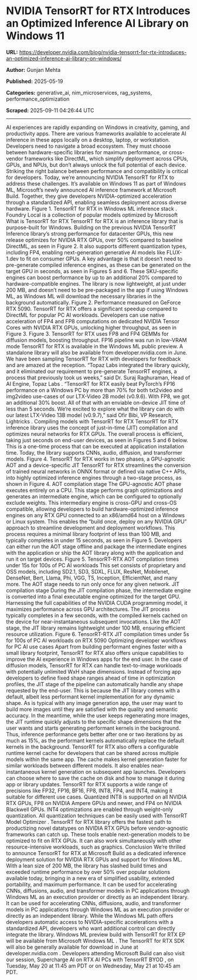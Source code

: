 # NVIDIA TensorRT for RTX Introduces an Optimized Inference AI Library on Windows 11

**URL:** https://developer.nvidia.com/blog/nvidia-tensorrt-for-rtx-introduces-an-optimized-inference-ai-library-on-windows/

**Author:** Gunjan Mehta

**Published:** 2025-05-19

**Categories:** generative_ai, nim_microservices, rag_systems, performance_optimization

**Scraped:** 2025-09-11 04:26:44 UTC

---

AI experiences are rapidly expanding on Windows in creativity, gaming, and productivity apps. There are various frameworks available to accelerate AI inference in these apps locally on a desktop, laptop, or workstation. Developers need to navigate a broad ecosystem. They must choose between hardware-specific libraries for maximum performance, or cross-vendor frameworks like DirectML, which simplify deployment across CPUs, GPUs, and NPUs, but don’t always unlock the full potential of each device. Striking the right balance between performance and compatibility is critical for developers.
Today, we’re announcing
NVIDIA TensorRT for RTX
to address these challenges. It’s available on Windows 11 as part of Windows ML,
Microsoft’s newly announced AI inference framework
at
Microsoft Build.
Together, they give developers NVIDIA-optimized acceleration through a standardized API, enabling seamless deployment across diverse hardware.
Figure 1. TensorRT for RTX in Windows ML inference stack
.
Foundry Local is a collection of popular models optimized by Microsoft
What is TensorRT for RTX
TensorRT for RTX is an inference library that is purpose-built for Windows. Building on the previous
NVIDIA TensorRT Inference
library’s strong performance for datacenter GPUs, this new release optimizes for NVIDIA RTX GPUs, over 50% compared to baseline DirectML, as seen in Figure 2. It also supports different quantization types, including FP4, enabling next-generation generative AI models like FLUX-1.dev to fit on consumer GPUs.
A key advantage is that it doesn’t need to pre-generate compiled inference engines, as these can be generated on the target GPU in seconds, as seen in Figures 5 and 6. These SKU-specific engines can boost performance by up to an additional 20% compared to
hardware-compatible
engines. The library is now lightweight, at just under 200 MB, and doesn’t need to be pre-packaged in the app if using Windows ML, as Windows ML will download the necessary libraries in the background automatically.
Figure 2. Performance measured on GeForce RTX 5090. TensorRT for RTX offers a significant speedup compared to DirectML for popular PC AI workloads.
Developers can use native acceleration of FP4 and FP8 computations on dedicated NVIDIA Tensor Cores with NVIDIA RTX GPUs, unlocking higher throughput, as seen in Figure 3.
Figure 3. TensorRT for RTX uses FP8 and FP4 GEMMs for diffusion models, boosting throughput. FP16 pipeline was run in low-VRAM mode
TensorRT for RTX is available in the Windows ML public preview. A standalone library will also be available from
developer.nvidia.com
in June.
We have been sampling TensorRT for RTX with developers for feedback and are amazed at the reception.
“Topaz Labs integrated the library quickly, and it eliminated our requirement to pre-generate TensorRT engines, a process that previously took us weeks,” said Dr. Suraj Raghuraman, Head of AI Engine,
Topaz Labs
.
“TensorRT for RTX easily beat PyTorch’s FP16 performance on a Windows PC by more than 70% for both txt2video and img2video use-cases of our LTX-Video 2B model (v0.9.6). With FP8, we got an additional 30% boost. All of that with an enviable on-device JIT time of less than 5 seconds. We’re excited to explore what the library can do with our latest LTX-Video 13B model (v0.9.7),” said Ofir Bibi, VP Research,
Lightricks
.
Compiling models with TensorRT for RTX
TensorRT for RTX inference library uses the concept of just-in-time (JIT) compilation and optimizes neural networks for RTX GPUs. The overall process is efficient, taking just seconds on end-user devices, as seen in Figures 5 and 6 below. This is a one-time process that can be executed at application installation time. Today, the library supports CNNs, audio, diffusion, and transformer models.
Figure 4. TensorRT for RTX works in two phases, a GPU-agnostic AOT and a device-specific JIT
TensorRT for RTX streamlines the conversion of trained neural networks in ONNX format or defined via native C++ APIs, into highly optimized inference engines through a two-stage process, as shown in Figure 4.
AOT compilation stage
The GPU-agnostic AOT phase executes entirely on a CPU. This stage performs graph optimizations and generates an intermediate engine, which can be configured to optionally exclude weights. This intermediary engine is cross-GPU and cross-OS compatible, allowing developers to build hardware-optimized inference engines on any RTX GPU connected to an x86/amd64 host on a Windows or Linux system.
This enables the “build once, deploy on any NVIDIA GPU” approach to streamline development and deployment workflows. This process requires a minimal library footprint of less than 100 MB, and typically completes in under 15 seconds, as seen in Figure 5. Developers can either run the AOT stage offline and package the intermediate engines with the application or ship the AOT library along with the application and run it on target devices.
Figure 5. TensorRT-RTX AOT compilation times under 15s for 100s of PC AI workloads
This set consists of proprietary and OSS models, including SD2.1, SD3, SDXL, FLUX, ResNet, Mobilenet, DenseNet, Bert, Llama, Phi, VGG, T5, Inception, EfficientNet, and many more. The AOT stage needs to run only once for any given network.
JIT compilation stage
During the JIT compilation phase, the intermediate engine is converted into a final executable engine optimized for the target GPU. Harnessing the full capabilities of the NVIDIA CUDA programming model, it maximizes performance across GPU architectures. The JIT process typically completes in a few seconds, with the compiled kernels cached on the device for near-instantaneous subsequent invocations. Like the AOT stage, the JIT library remains lightweight under 100 MB, ensuring efficient resource utilization.
Figure 6. TensorRT-RTX JIT compilation times under 5s for 100s of PC AI workloads on RTX 5090
Optimizing developer workflows for PC AI use cases
Apart from building performant engines faster with a small library footprint, TensorRT for RTX also offers unique capabilities to improve the AI experience in Windows apps for the end user.
In the case of diffusion models, TensorRT for RTX can handle text-to-image workloads with potentially unlimited WxH shape dimensions. Instead of forcing app developers to define fixed shape ranges ahead of time in optimization profiles, the JIT stage of the pipeline can automatically handle any shape requested by the end-user.
This is because the JIT library comes with a default, albeit less performant kernel implementation for any dynamic shape. As is typical with any image generation app, the user may want to build more images until they are satisfied with the quality and semantic accuracy. In the meantime, while the user keeps regenerating more images, the JIT runtime quickly adjusts to the specific shape dimensions that the user wants and starts generating performant kernels in the background. Thus, ‌inference performance gets better after one or two iterations by as much as 15%, as the performant kernels automatically replace the default kernels in the background.
TensorRT for RTX also offers a configurable runtime kernel cache for developers that can be shared across multiple models within the same app. The cache makes kernel generation faster for similar workloads between different models. It also enables near-instantaneous kernel generation on subsequent app launches. Developers can choose where to save the cache on disk and how to manage it during app or library updates.
TensorRT for RTX supports a wide range of precisions like FP32, FP16, BF16, FP8, INT8, FP4, and INT4, making it suitable for different use cases. Quantized INT8 is supported on all NVIDIA RTX GPUs, FP8 on NVIDIA Ampere GPUs and newer, and FP4 on NVIDIA Blackwell GPUs. INT4 optimizations are enabled through weight-only quantization. All quantization techniques can be easily used with
TensorRT Model Optimizer
. TensorRT for RTX library offers the fastest path to productizing novel datatypes on NVIDIA RTX GPUs before vendor-agnostic frameworks can catch up. These tools enable next-generation models to be optimized to fit on RTX GPUs.
It can also work simultaneously with other resource-intensive workloads, such as graphics.
Conclusion
We’re thrilled to announce TensorRT for RTX at
Microsoft Build
as a dedicated inference deployment solution for NVIDIA RTX GPUs and support for Windows ML. With a lean size of 200 MB, the library has slashed build times and exceeded runtime performance by over 50% over popular solutions available today, bringing in a new era of simplified usability, extended portability, and maximum performance. It can be used for accelerating CNNs, diffusions, audio, and transformer models in PC applications through Windows ML as an execution provider or directly as an independent library.
It can be used for accelerating CNNs, diffusions, audio, and transformer models in PC applications through Windows ML as an execution provider or directly as an independent library. While the Windows ML path offers developers automatic access to NVIDIA-specific accelerations with a standardized API, developers who want additional control can directly integrate the library.
Windows ML preview build with TensorRT for RTX EP will be available from
Microsoft Windows ML
. The TensorRT for RTX SDK will also be generally available for download in June at
developer.nvidia.com
.
Developers attending Microsoft Build can also visit our session,
Supercharge AI on RTX AI PCs with TensorRT BYOD
, on Tuesday, May 20 at 11:45 am PDT or on Wednesday, May 21 at 10:45 am PDT.